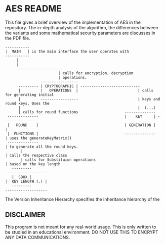 # AES README
This file gives a brief overview of the implementation of AES in the repository. The in-depth analysis of the algorithm,
the differences between the variants and some mathematical security parameters are discusses in the PDF file.


    -----------
    |  MAIN   | is the main interface the user operates with 
    -----------
         |
         |
         --------------------  
                            | calls for encryption, decryption
                            | operations.
                    -----------------
          --------- | CRYPTOGRAPHIC | ---------------------------
          |         |   OPERATIONS  |                           | calls for generating initial
          |         -----------------                           | keys and round keys. Uses the 
          |                                                     |  (...)
          | calls for round functions                     --------------
     --------------                                       |    KEY     | ---------------
     |   ROUND    |                                       | GENERATION |               |
     |  FUNCTIONS |                                       --------------               | uses the generateKeyMatrix()
     --------------                                                                    | to generate all the round keys.
           |                                                                           | Calls the respective class
           | calls for Substituion operations                                          | based on the key length
       ---------                                                                -------------------
       |  SBOX |                                                                |  KEY LENGTH (.) |
       ---------                                                                -------------------  


The Version Inheritance Hierarchy specifies the inheritance hierarchy of the 

## DISCLAIMER
This program is not meant for any real-world usage. This is only written to be studied in an educational environment.
DO NOT USE THIS TO ENCRYPT ANY DATA COMMUNICATIONS. 
